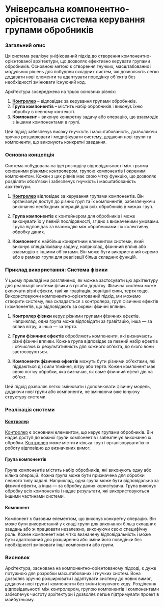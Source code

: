 # Універсальна компонентно-орієнтована система керування групами обробників

### Загальний опис

Ця система реалізує уніфікований підхід до створення компонентно-орієнтованої архітектури, що дозволяє ефективно керувати групами обробників. Основною метою є створення гнучких, масштабованих і модульних рішень для побудови складних систем, які дозволяють легко додавати нові елементи та адаптувати поведінку об'єктів без необхідності змінювати існуючий код.

Архітектура зосереджена на трьох основних рівнях:

1. **[Контролер](Assets/Component-Based-Architecture/Documentation/uk/Controller.md)** – відповідає за керування групами обробників.
2. **Група компонентів** – містить набір обробників і виконує їхню обробку в певному контексті.
3. **Компонент** – виконує конкретну задачу або операцію, що взаємодіє з іншими компонентами в групі.

Цей підхід забезпечує високу гнучкість і масштабованість, дозволяючи зручно розширювати і модифікувати систему, додаючи нові групи та компоненти, що виконують конкретні завдання.

### Основна концепція

Система побудована на ідеї розподілу відповідальності між трьома основними рівнями: контролером, групою компонентів і окремим компонентом. Кожен з цих рівнів має свою чітку функцію, що дозволяє розділяти обов'язки і забезпечує гнучкість і масштабованість архітектури.

1. **[Контролер](Assets/Component-Based-Architecture/Documentation/uk/Controller.md)** відповідає за керування групами компонентів. Він організовує доступ до різних груп та їх компонентів, забезпечуючи виконання необхідних операцій для всіх обробників в межах груп.
   
2. **Група компонентів** є контейнером для обробників і може виконувати їх у певній послідовності, згідно з визначеними умовами. Група відповідає за взаємодію між обробниками і їх колективну обробку даних.
   
3. **Компонент** є найбільш конкретним елементом системи, який виконує спеціалізовану задачу, наприклад, фізичний вплив або взаємодію з іншими об'єктами. Він може бути використаний окремо або в рамках групи для реалізації більш складних функцій.

### Приклад використання: Система фізики

У цьому прикладі ми розглянемо, як можна застосувати цю архітектуру для реалізації системи фізики в грі або додатку. Фізична система може включати різні ефекти, такі як гравітація, зовнішні сили, тертя тощо. Використовуючи компонентно-орієнтований підхід, ми можемо створити систему, яка складається з контролера, груп фізичних ефектів і компонентів, що відповідають за окремі фізичні впливи.

1. **Контролер фізики** керує різними групами фізичних ефектів. Наприклад, одна група може відповідати за гравітацію, інша — за вплив вітру, а інша — за тертя.

2. **Групи фізичних ефектів** обробляють компоненти, які визначають різні фізичні впливи. Кожна група відповідає за певний набір ефектів і обчислює їх результативність для кожного об'єкта, до якого вони застосовуються.

3. **Компоненти фізичних ефектів** можуть бути різними об'єктами, які піддаються дії сили тяжіння, вітру або тертя. Кожен компонент має свою логіку обробки, яка визначає, як саме фізичний ефект діє на об'єкт.

Цей підхід дозволяє легко змінювати і доповнювати фізичну модель, додаючи нові групи або компоненти, не змінюючи вже існуючу структуру системи.

### Реалізація системи

#### **[Контролер](Assets/Component-Based-Architecture/Documentation/uk/Controller.md)**

[Контролер](Assets/Component-Based-Architecture/Documentation/uk/Controller.md) є основним елементом, що керує групами обробників. Він надає доступ до кожної групи компонентів і забезпечує виконання їх обробки. [Контролер](Assets/Component-Based-Architecture/Documentation/uk/Controller.md) може містити кілька груп і організовувати їхню роботу відповідно до визначених вимог.

#### **Група компонентів**

Група компонентів містить набір обробників, які виконують одну або кілька операцій. Кожна група може бути призначена для обробки певного типу задачі. Наприклад, одна група може бути відповідальна за фізичні ефекти, а інша — за обробку даних користувача. Група виконує обробку всіх компонентів і надає результати, які використовуються іншими частинами системи.

#### **Компонент**

Компонент є базовим елементом, що виконує конкретну операцію. Він може бути використаний у складі групи для виконання більш складних завдань або ж працювати незалежно, виконуючи свою специфічну роль. Кожен компонент має чітко визначену відповідальність і може бути адаптований для розширення або зміни його поведінки без необхідності змінювати інші компоненти або групи.

### Висновок

Архітектура, заснована на компонентно-орієнтованому підході, є дуже потужною для розробки масштабованих і гнучких систем. Вона дозволяє зручно розширювати і адаптувати систему до нових вимог, додаючи нові групи і компоненти без зміни існуючого коду. Розділення відповідальності між контролером, групою компонентів і компонентами забезпечує чистоту архітектури і дозволяє легше підтримувати проект в майбутньому.
